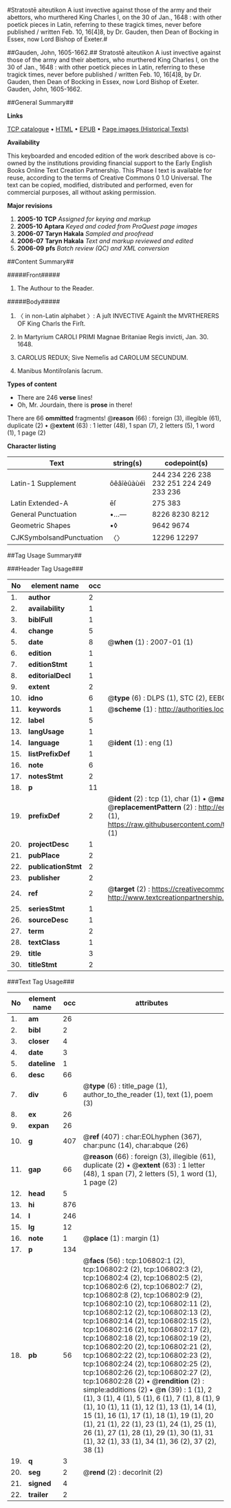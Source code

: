 #Stratostē aiteutikon A iust invective against those of the army and their abettors, who murthered King Charles I, on the 30 of Jan., 1648 : with other poetick pieces in Latin, referring to these tragick times, never before published / written Feb. 10, 16[4]8, by Dr. Gauden, then Dean of Bocking in Essex, now Lord Bishop of Exeter.#

##Gauden, John, 1605-1662.##
Stratostē aiteutikon A iust invective against those of the army and their abettors, who murthered King Charles I, on the 30 of Jan., 1648 : with other poetick pieces in Latin, referring to these tragick times, never before published / written Feb. 10, 16[4]8, by Dr. Gauden, then Dean of Bocking in Essex, now Lord Bishop of Exeter.
Gauden, John, 1605-1662.

##General Summary##

**Links**

[TCP catalogue](http://www.ota.ox.ac.uk/tcp/)  • 
[HTML](http://tei.it.ox.ac.uk/tcp/Texts-HTML/free/A42/A42496.html)  • 
[EPUB](http://tei.it.ox.ac.uk/tcp/Texts-EPUB/free/A42/A42496.epub) • 
[Page images (Historical Texts)](https://data.historicaltexts.jisc.ac.uk/view?pubId=eebo-18110461e&pageId=eebo-18110461e-106802-1)

**Availability**

This keyboarded and encoded edition of the
	       work described above is co-owned by the institutions
	       providing financial support to the Early English Books
	       Online Text Creation Partnership. This Phase I text is
	       available for reuse, according to the terms of Creative
	       Commons 0 1.0 Universal. The text can be copied,
	       modified, distributed and performed, even for
	       commercial purposes, all without asking permission.

**Major revisions**

1. __2005-10__ __TCP__ *Assigned for keying and markup*
1. __2005-10__ __Aptara__ *Keyed and coded from ProQuest page images*
1. __2006-07__ __Taryn Hakala__ *Sampled and proofread*
1. __2006-07__ __Taryn Hakala__ *Text and markup reviewed and edited*
1. __2006-09__ __pfs__ *Batch review (QC) and XML conversion*

##Content Summary##

#####Front#####

1. The Authour to the Reader.

#####Body#####

1. 〈 in non-Latin alphabet 〉:
A juſt INVECTIVE
Againſt the
MVRTHERERS
OF
King Charls the Firſt.

1. In Martyrium
CAROLI PRIMI
Magnae Britaniae Regis invicti,
Jan. 30. 1648.

1. CAROLUS REDUX;
Sive Nemeſis ad
CAROLUM SECUNDUM.

1. Manibus Montiſroſanis ſacrum.

**Types of content**

  * There are 246 **verse** lines!
  * Oh, Mr. Jourdain, there is **prose** in there!

There are 66 **ommitted** fragments! 
 @__reason__ (66) : foreign (3), illegible (61), duplicate (2)  •  @__extent__ (63) : 1 letter (48), 1 span (7), 2 letters (5), 1 word (1), 1 page (2)

**Character listing**


|Text|string(s)|codepoint(s)|
|---|---|---|
|Latin-1 Supplement|ôêâîèûàùéì|244 234 226 238 232 251 224 249 233 236|
|Latin Extended-A|ēſ|275 383|
|General Punctuation|•…—|8226 8230 8212|
|Geometric Shapes|▪◊|9642 9674|
|CJKSymbolsandPunctuation|〈〉|12296 12297|

##Tag Usage Summary##

###Header Tag Usage###

|No|element name|occ|attributes|
|---|---|---|---|
|1.|__author__|2||
|2.|__availability__|1||
|3.|__biblFull__|1||
|4.|__change__|5||
|5.|__date__|8| @__when__ (1) : 2007-01 (1)|
|6.|__edition__|1||
|7.|__editionStmt__|1||
|8.|__editorialDecl__|1||
|9.|__extent__|2||
|10.|__idno__|6| @__type__ (6) : DLPS (1), STC (2), EEBO-CITATION (1), OCLC (1), VID (1)|
|11.|__keywords__|1| @__scheme__ (1) : http://authorities.loc.gov/ (1)|
|12.|__label__|5||
|13.|__langUsage__|1||
|14.|__language__|1| @__ident__ (1) : eng (1)|
|15.|__listPrefixDef__|1||
|16.|__note__|6||
|17.|__notesStmt__|2||
|18.|__p__|11||
|19.|__prefixDef__|2| @__ident__ (2) : tcp (1), char (1)  •  @__matchPattern__ (2) : ([0-9\-]+):([0-9IVX]+) (1), (.+) (1)  •  @__replacementPattern__ (2) : http://eebo.chadwyck.com/downloadtiff?vid=$1&page=$2 (1), https://raw.githubusercontent.com/textcreationpartnership/Texts/master/tcpchars.xml#$1 (1)|
|20.|__projectDesc__|1||
|21.|__pubPlace__|2||
|22.|__publicationStmt__|2||
|23.|__publisher__|2||
|24.|__ref__|2| @__target__ (2) : https://creativecommons.org/publicdomain/zero/1.0/ (1), http://www.textcreationpartnership.org/docs/. (1)|
|25.|__seriesStmt__|1||
|26.|__sourceDesc__|1||
|27.|__term__|2||
|28.|__textClass__|1||
|29.|__title__|3||
|30.|__titleStmt__|2||


###Text Tag Usage###

|No|element name|occ|attributes|
|---|---|---|---|
|1.|__am__|26||
|2.|__bibl__|2||
|3.|__closer__|4||
|4.|__date__|3||
|5.|__dateline__|1||
|6.|__desc__|66||
|7.|__div__|6| @__type__ (6) : title_page (1), author_to_the_reader (1), text (1), poem (3)|
|8.|__ex__|26||
|9.|__expan__|26||
|10.|__g__|407| @__ref__ (407) : char:EOLhyphen (367), char:punc (14), char:abque (26)|
|11.|__gap__|66| @__reason__ (66) : foreign (3), illegible (61), duplicate (2)  •  @__extent__ (63) : 1 letter (48), 1 span (7), 2 letters (5), 1 word (1), 1 page (2)|
|12.|__head__|5||
|13.|__hi__|876||
|14.|__l__|246||
|15.|__lg__|12||
|16.|__note__|1| @__place__ (1) : margin (1)|
|17.|__p__|134||
|18.|__pb__|56| @__facs__ (56) : tcp:106802:1 (2), tcp:106802:2 (2), tcp:106802:3 (2), tcp:106802:4 (2), tcp:106802:5 (2), tcp:106802:6 (2), tcp:106802:7 (2), tcp:106802:8 (2), tcp:106802:9 (2), tcp:106802:10 (2), tcp:106802:11 (2), tcp:106802:12 (2), tcp:106802:13 (2), tcp:106802:14 (2), tcp:106802:15 (2), tcp:106802:16 (2), tcp:106802:17 (2), tcp:106802:18 (2), tcp:106802:19 (2), tcp:106802:20 (2), tcp:106802:21 (2), tcp:106802:22 (2), tcp:106802:23 (2), tcp:106802:24 (2), tcp:106802:25 (2), tcp:106802:26 (2), tcp:106802:27 (2), tcp:106802:28 (2)  •  @__rendition__ (2) : simple:additions (2)  •  @__n__ (39) : 1 (1), 2 (1), 3 (1), 4 (1), 5 (1), 6 (1), 7 (1), 8 (1), 9 (1), 10 (1), 11 (1), 12 (1), 13 (1), 14 (1), 15 (1), 16 (1), 17 (1), 18 (1), 19 (1), 20 (1), 21 (1), 22 (1), 23 (1), 24 (1), 25 (1), 26 (1), 27 (1), 28 (1), 29 (1), 30 (1), 31 (1), 32 (1), 33 (1), 34 (1), 36 (2), 37 (2), 38 (1)|
|19.|__q__|3||
|20.|__seg__|2| @__rend__ (2) : decorInit (2)|
|21.|__signed__|4||
|22.|__trailer__|2||
